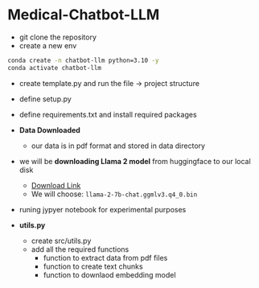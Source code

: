 # Medical-Chatbot-LLM

- git clone the repository
- create a new env
```bash
conda create -n chatbot-llm python=3.10 -y
conda activate chatbot-llm
```

- create template.py and run the file -> project structure
- define setup.py
- define requirements.txt and install required packages

- **Data Downloaded**
    - our data is in pdf format and stored in data directory

- we will be **downloading Llama 2 model** from huggingface to our local disk
    - [Download Link](https://huggingface.co/TheBloke/Llama-2-7B-Chat-GGML/tree/main)
    - We will choose: `llama-2-7b-chat.ggmlv3.q4_0.bin`


- runing jypyer notebook for experimental purposes

- **utils.py**
    - create src/utils.py
    - add all the required functions
        - function to extract data from pdf files
        - function to create text chunks
        - function to downlaod embedding model

